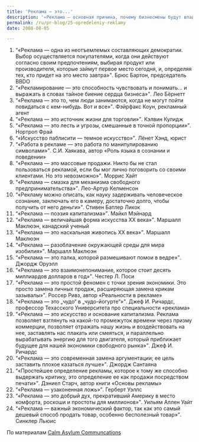 ```yaml
---
title: 'Реклама — это...'
description: '«Реклама — основная причина, почему бизнесмены будут владеть миром». Джеймс Рэндольф Адамс'
permalink: /ru/pr-blog/25-opredeleniy-reklamy
date: 2008-08-05

---
```


<ol class="q_list">
<li><q>«Реклама — одна из неотъемлемых составляющих демократии. Выбор осуществляется покупателями, когда они действуют согласно своим предпочтениям, выбирая продукт или производителя, которые займут первое место сегодня, и, определяя тех, кто придет на это место завтра»</q>. Брюс Бартон, председатель BBDO</li>
<li><q>«Рекламирование — это способность чувствовать и понимать... и выражать в словах тайное биение сердца бизнеса»</q>. Лео Бёрнетт</li>
<li><q>«Реклама — это то, чем люди занимаются, когда не могут пойти повидаться с кем-нибудь. Вот и все»</q>. Фэйрфакс Коун, рекламный агент</li>
<li><q>«Реклама — это источник жизни для торговли»</q>. Кэлвин Кулидж</li>
<li><q>«Реклама — это лесть и угрозы, смешанные в точной пропорции»</q>. Нортроп Фрай</li>
<li><q>«Искусство паблисити — темное искусство»</q>. Лёнет Хэнд, юрист</li>
<li><q>«Работа в рекламе — это работа по манипулированию символами»</q>. С.И. Хаякава, автор «Роль языка в сознании и поведении»</li>
<li><q>«Реклама — это массовые продажи. Никто бы не стал пользоваться рекламой, если бы мог лично поговорить со своими клиентами. Но это невозможно»</q>. Моррис Хайт</li>
<li><q>«Реклама — смазка для механизма свободного предпринимательства»</q>. Лео-Артур Келменсон</li>
<li><q>«Рекламу можно описать, как науку задерживать человеческое сознание, заключать его в камеру, достаточно долго, чтобы получить от него деньги»</q>. Стивен Батлер Ликок</li>
<li><q>«Реклама — поэзия капитализма»</q>. Майкл Мэйнард</li>
<li><q>«Реклама — величайшая форма искусства XX века»</q>. Маршалл Маклюэн, канадский ученый</li>
<li><q>«Реклама — это наскальная живопись XX века»</q>. Маршалл Маклюэн</li>
<li><q>«Реклама — разоблачение окружающей среды для мира изобилия»</q>. Маршалл Маклюэн</li>
<li><q>«Реклама — это палка, которой размешивают помои в ведре»</q>. Джордж Оруэлл</li>
<li><q>«Реклама — это взаимонепонимание, которое стоит десять миллиардов долларов в год»</q>. Честер Л. Поси</li>
<li><q>«Реклама — это простой феномен с точки зрения экономики. Это просто замена личных продаж, расширяющая замена крикам зазывалы»</q>. Россер Ривз, автор «Реальности в рекламе»</li>
<li><q>«Реклама — это „чудо“ в „чудо-йогурте“»</q>. Джеф И. Ричардс, профессор Техасского Университета про специальности «реклама»</li>
<li><q>«Реклама — это искусство и основание капитализма. Реклама позволяет взглянуть на какой-то промежуток времени через призму коммерции, позволяет отражать нашу жизнь и воздействовать на нее, заставлять нас плакать или смеяться, и параллельно вырабатывать энергию для того двигателя, который приближает будущее для нашей экономики свободного рынка»</q>. Джеф И. Ричардс</li>
<li><q>«Реклама — это современная замена аргументации; ее цель заставить плохое казаться лучше»</q>. Джордж Сантаяна</li>
<li><q>«Простейшее определение рекламы, которое к тому же способно выдержать критику, это определение ее как продажи посредством печати»</q>. Дэниел Старч, автор книги «Основы рекламы»</li>
<li><q>«Реклама — узаконенная ложь»</q>. Герберт Уэллс</li>
<li><q>«Реклама — это добрый дух, прекративший Америку в место комфорта, роскоши и простоты для миллионов»</q>. Уильям Аллен Уайт</li>
<li><q>«Реклама — важный экономический фактор, так как это самый дешевый способ продать товар, особенно бесполезный товар»</q>. Синклер Льюис</li>
</ol>
<p>По материалам <a href="https://blog.calmasylum.com/2008/07/adverstising-is/" target="_blank" rel="noopener noreferrer">Calm Asylum Communcations</a></p>

